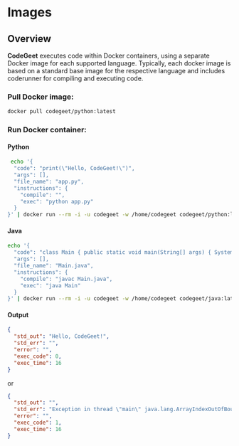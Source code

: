 # Images

## Overview
**CodeGeet** executes code within Docker containers, using a separate Docker image for each supported language. 
Typically, each docker image is based on a standard base image for the respective language 
and includes coderunner for compiling and executing code.

### Pull Docker image:

```bash
docker pull codegeet/python:latest
```

### Run Docker container:

#### Python
```bash
 echo '{
  "code": "print(\"Hello, CodeGeet!\")",
  "args": [],
  "file_name": "app.py",
  "instructions": {
    "compile": "",
    "exec": "python app.py"
  }
}' | docker run --rm -i -u codegeet -w /home/codegeet codegeet/python:latest
```

#### Java
```bash
echo '{
  "code": "class Main { public static void main(String[] args) { System.out.print(\"Hello, CodeGeet!\"); }}",
  "args": [],
  "file_name": "Main.java",
  "instructions": {
    "compile": "javac Main.java",
    "exec": "java Main"
  }
}' | docker run --rm -i -u codegeet -w /home/codegeet codegeet/java:latest
```

#### Output
```json
{
  "std_out": "Hello, CodeGeet!",
  "std_err": "",
  "error": "",
  "exec_code": 0,
  "exec_time": 16
}
```
or
```json
{
  "std_out": "",
  "std_err": "Exception in thread \"main\" java.lang.ArrayIndexOutOfBoundsException: Index 1 out of bounds for length 1\n\tat Main.main(Main.java:1)",
  "error": "",
  "exec_code": 1,
  "exec_time": 16
}
```